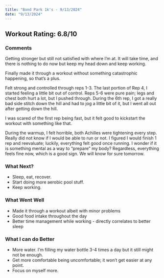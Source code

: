 ```yaml
---
title: "Bond Park 1k's - 9/13/2024"
date: "9/13/2024"
---
```



## Workout Rating: 6.8/10

### Comments

Getting stronger but still not satisfied with where I’m at. It will take time, and there is nothing to do now but keep my head down and keep working.

Finally made it through a workout without something catastrophic happening, so that’s a plus.

Felt strong and controlled through reps 1-3. The last portion of Rep 4, I started feeling a little bit out of control. Reps 5-6 were pure pain; legs and chest both hurt a lot, but I pushed through. During the 6th rep, I got a really bad side stitch down the hill and had to jog a little bit of it, but I went all out after getting down the hill.

I was scared of the first rep being fast, but it felt good to kickstart the workout with something like that.

During the warmup, I felt horrible, both Achilles were tightening every step. Really did not know if I would be able to run or not. I figured I would finish 1 rep and reevaluate; luckily, everything felt good once running. I wonder if it is something mental as a way to “prepare” my body? Regardless, everything feels fine now, which is a good sign. We will know for sure tomorrow.

### What Next?

- Sleep, eat, recover.
- Start doing more aerobic pool stuff.
- Keep working.

### What Went Well

- Made it through a workout albeit with minor problems
- Good food intake throughout the day
- Better time management while working - directly correlates to better sleep

### What I can do Better

- More water. I’m filling my water bottle 3-4 times a day but it still might not be enough.
- Get more comfortable being uncomfortable; it won’t get easier at any point.
- Focus on myself more.
